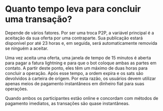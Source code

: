 # Quanto tempo leva para concluir uma transação?

Depende de vários fatores. Por ser uma troca P2P, a variável principal é a aceitação da sua oferta por uma contraparte. Sua publicação estará disponível por até 23 horas e, em seguida, será automaticamente removida se ninguém a aceitar.

Uma vez aceita uma oferta, uma janela de tempo de 15 minutos é aberta para pagar a fatura lightning e para que o bot coloque ambas as partes em contato. A partir deste ponto, eles têm um máximo de duas horas para concluir a operação. Após esse tempo, a ordem expira e os sats são devolvidos à carteira de origem. Por esta razão, os usuários devem utilizar apenas meios de pagamento instantâneos em dinheiro fiat para suas operações.

Quando ambos os participantes estão online e concordam com métodos de pagamento imediatos, as transações são quase instantâneas.